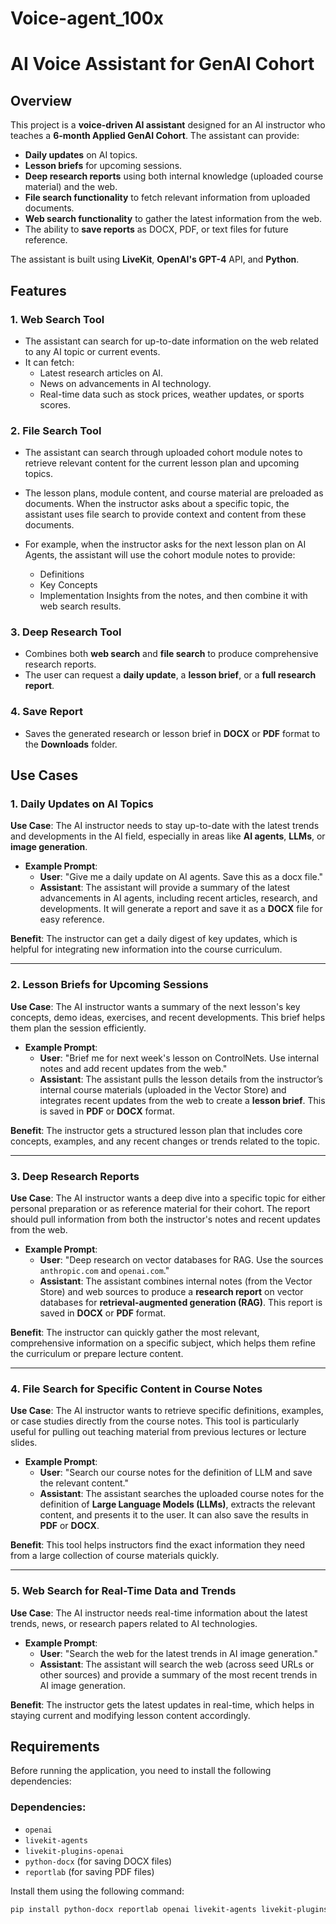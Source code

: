   # Voice-agent_100x
# AI Voice Assistant for GenAI Cohort

## Overview

This project is a **voice-driven AI assistant** designed for an AI instructor who teaches a **6-month Applied GenAI Cohort**. The assistant can provide:
- **Daily updates** on AI topics.
- **Lesson briefs** for upcoming sessions.
- **Deep research reports** using both internal knowledge (uploaded course material) and the web.
- **File search functionality** to fetch relevant information from uploaded documents.
- **Web search functionality** to gather the latest information from the web.
- The ability to **save reports** as DOCX, PDF, or text files for future reference.

The assistant is built using **LiveKit**, **OpenAI's GPT-4** API, and **Python**. 

## Features

### 1. **Web Search Tool**
- The assistant can search for up-to-date information on the web related to any AI topic or current events.
- It can fetch:
  - Latest research articles on AI.
  - News on advancements in AI technology.
  - Real-time data such as stock prices, weather updates, or sports scores.
  
### 2. **File Search Tool**
- The assistant can search through uploaded cohort module notes to retrieve relevant content for the current lesson plan and upcoming topics.
- The lesson plans, module content, and course material are preloaded as documents. When the instructor asks about a specific topic, the assistant uses file search to provide context and content from these documents.
- For example, when the instructor asks for the next lesson plan on AI Agents, the assistant will use the cohort module notes to provide:

  - Definitions
  - Key Concepts
  - Implementation Insights from the notes, and then combine it with web search results.

### 3. **Deep Research Tool**
- Combines both **web search** and **file search** to produce comprehensive research reports.
- The user can request a **daily update**, a **lesson brief**, or a **full research report**.

### 4. **Save Report**
- Saves the generated research or lesson brief in **DOCX** or **PDF** format to the **Downloads** folder.

## Use Cases

### **1. Daily Updates on AI Topics**

**Use Case**: The AI instructor needs to stay up-to-date with the latest trends and developments in the AI field, especially in areas like **AI agents**, **LLMs**, or **image generation**.

- **Example Prompt**: 
  - **User**: "Give me a daily update on AI agents. Save this as a docx file."
  - **Assistant**: The assistant will provide a summary of the latest advancements in AI agents, including recent articles, research, and developments. It will generate a report and save it as a **DOCX** file for easy reference.

**Benefit**: The instructor can get a daily digest of key updates, which is helpful for integrating new information into the course curriculum.

---

### **2. Lesson Briefs for Upcoming Sessions**

**Use Case**: The AI instructor wants a summary of the next lesson's key concepts, demo ideas, exercises, and recent developments. This brief helps them plan the session efficiently.

- **Example Prompt**:
  - **User**: "Brief me for next week's lesson on ControlNets. Use internal notes and add recent updates from the web."
  - **Assistant**: The assistant pulls the lesson details from the instructor’s internal course materials (uploaded in the Vector Store) and integrates recent updates from the web to create a **lesson brief**. This is saved in **PDF** or **DOCX** format.

**Benefit**: The instructor gets a structured lesson plan that includes core concepts, examples, and any recent changes or trends related to the topic.

---

### **3. Deep Research Reports**

**Use Case**: The AI instructor wants a deep dive into a specific topic for either personal preparation or as reference material for their cohort. The report should pull information from both the instructor's notes and recent updates from the web.

- **Example Prompt**:
  - **User**: "Deep research on vector databases for RAG. Use the sources `anthropic.com` and `openai.com`."
  - **Assistant**: The assistant combines internal notes (from the Vector Store) and web sources to produce a **research report** on vector databases for **retrieval-augmented generation (RAG)**. This report is saved in **DOCX** or **PDF** format.

**Benefit**: The instructor can quickly gather the most relevant, comprehensive information on a specific subject, which helps them refine the curriculum or prepare lecture content.

---

### **4. File Search for Specific Content in Course Notes**

**Use Case**: The AI instructor wants to retrieve specific definitions, examples, or case studies directly from the course notes. This tool is particularly useful for pulling out teaching material from previous lectures or lecture slides.

- **Example Prompt**:
  - **User**: "Search our course notes for the definition of LLM and save the relevant content."
  - **Assistant**: The assistant searches the uploaded course notes for the definition of **Large Language Models (LLMs)**, extracts the relevant content, and presents it to the user. It can also save the results in **PDF** or **DOCX**.

**Benefit**: This tool helps instructors find the exact information they need from a large collection of course materials quickly.

---

### **5. Web Search for Real-Time Data and Trends**

**Use Case**: The AI instructor needs real-time information about the latest trends, news, or research papers related to AI technologies.

- **Example Prompt**:
  - **User**: "Search the web for the latest trends in AI image generation."
  - **Assistant**: The assistant will search the web (across seed URLs or other sources) and provide a summary of the most recent trends in AI image generation.

**Benefit**: The instructor gets the latest updates in real-time, which helps in staying current and modifying lesson content accordingly.

## Requirements

Before running the application, you need to install the following dependencies:

### Dependencies:
- `openai`
- `livekit-agents`
- `livekit-plugins-openai`
- `python-docx` (for saving DOCX files)
- `reportlab` (for saving PDF files)

Install them using the following command:

```bash
pip install python-docx reportlab openai livekit-agents livekit-plugins-openai
